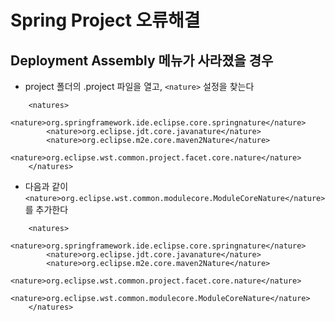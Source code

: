 # Spring Project 오류해결
## Deployment Assembly 메뉴가 사라졌을 경우
* project 폴더의 .project 파일을 열고, ```<nature>``` 설정을 찾는다
```
	<natures>
		<nature>org.springframework.ide.eclipse.core.springnature</nature>
		<nature>org.eclipse.jdt.core.javanature</nature>
		<nature>org.eclipse.m2e.core.maven2Nature</nature>
		<nature>org.eclipse.wst.common.project.facet.core.nature</nature>
	</natures>
```

		
* 다음과 같이 ```<nature>org.eclipse.wst.common.modulecore.ModuleCoreNature</nature>``` 를 추가한다

```
	<natures>
		<nature>org.springframework.ide.eclipse.core.springnature</nature>
		<nature>org.eclipse.jdt.core.javanature</nature>
		<nature>org.eclipse.m2e.core.maven2Nature</nature>
		<nature>org.eclipse.wst.common.project.facet.core.nature</nature>
		<nature>org.eclipse.wst.common.modulecore.ModuleCoreNature</nature>
	</natures>
```